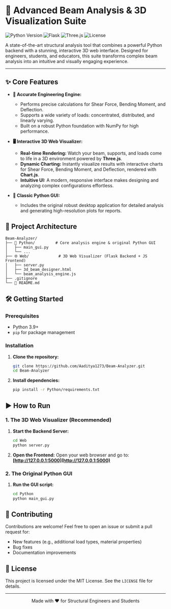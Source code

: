 # 🚀 Advanced Beam Analysis & 3D Visualization Suite

![Python Version](https://img.shields.io/badge/python-3.9+-blue.svg)
![Flask](https://img.shields.io/badge/Flask-2.0+-black.svg)
![Three.js](https://img.shields.io/badge/Three.js-r135+-green.svg)
![License](https://img.shields.io/badge/license-MIT-green.svg)

A state-of-the-art structural analysis tool that combines a powerful Python backend with a stunning, interactive 3D web interface. Designed for engineers, students, and educators, this suite transforms complex beam analysis into an intuitive and visually engaging experience.


---

## ✨ Core Features

-   **🔬 Accurate Engineering Engine:**
    -   Performs precise calculations for Shear Force, Bending Moment, and Deflection.
    -   Supports a wide variety of loads: concentrated, distributed, and linearly varying.
    -   Built on a robust Python foundation with NumPy for high performance.

-   **🖥️ Interactive 3D Web Visualizer:**
    -   **Real-time Rendering:** Watch your beam, supports, and loads come to life in a 3D environment powered by **Three.js**.
    -   **Dynamic Charting:** Instantly visualize results with interactive charts for Shear Force, Bending Moment, and Deflection, rendered with **Chart.js**.
    -   **Intuitive UI:** A modern, responsive interface makes designing and analyzing complex configurations effortless.

-   **🐍 Classic Python GUI:**
    -   Includes the original robust desktop application for detailed analysis and generating high-resolution plots for reports.

## 📂 Project Architecture

```
Beam-Analyzer/
├── 📁 Python/         # Core analysis engine & original Python GUI
│   ├── main_gui.py
│   └── ...
├── 🌐 Web/             # 3D Web Visualizer (Flask Backend + JS Frontend)
│   ├── server.py
│   ├── 3d_beam_designer.html
│   └── beam_analysis_engine.js
├── .gitignore
└── 📄 README.md
```

## 🛠️ Getting Started

### Prerequisites

-   Python 3.9+
-   `pip` for package management

### Installation

1.  **Clone the repository:**
    ```bash
    git clone https://github.com/Aaditya1273/Beam-Analyzer.git
    cd Beam-Analyzer
    ```

2.  **Install dependencies:**
    ```bash
    pip install -r Python/requirements.txt
    ```

## ▶️ How to Run

### 1. The 3D Web Visualizer (Recommended)

1.  **Start the Backend Server:**
    ```bash
    cd Web
    python server.py
    ```

2.  **Open the Frontend:**
    Open your web browser and go to: **[http://127.0.0.1:5000](http://127.0.0.1:5000)**

### 2. The Original Python GUI

1.  **Run the GUI script:**
    ```bash
    cd Python
    python main_gui.py
    ```

## 🤝 Contributing

Contributions are welcome! Feel free to open an issue or submit a pull request for:
-   New features (e.g., additional load types, material properties)
-   Bug fixes
-   Documentation improvements

## 📄 License

This project is licensed under the MIT License. See the `LICENSE` file for details.

---

<p align="center">Made with ❤️ for Structural Engineers and Students</p>
